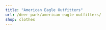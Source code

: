 ```yaml
---
title: "American Eagle Outfitters"
url: /deer-park/american-eagle-outfitters/
shop: clothes
---
```

